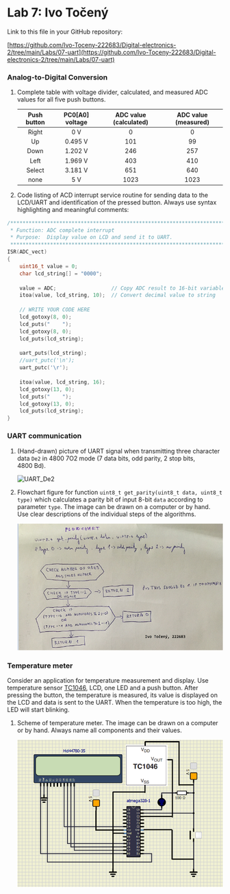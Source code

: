 # Lab 7: Ivo Točený

Link to this file in your GitHub repository:

[https://github.com/Ivo-Toceny-222683/Digital-electronics-2/tree/main/Labs/07-uart](https://github.com/Ivo-Toceny-222683/Digital-electronics-2/tree/main/Labs/07-uart)

### Analog-to-Digital Conversion

1. Complete table with voltage divider, calculated, and measured ADC values for all five push buttons.

   | **Push button** | **PC0[A0] voltage** | **ADC value (calculated)** | **ADC value (measured)** |
   | :-: | :-: | :-: | :-: |
   | Right  | 0&nbsp;V | 0   | 0 |
   | Up     | 0.495&nbsp;V | 101 | 99 |
   | Down   | 1.202&nbsp;V | 246 | 257 |
   | Left   | 1.969&nbsp;V | 403 | 410|
   | Select | 3.181&nbsp;V | 651 | 640 |
   | none   | 5&nbsp;V | 1023 | 1023 |

2. Code listing of ACD interrupt service routine for sending data to the LCD/UART and identification of the pressed button. Always use syntax highlighting and meaningful comments:

```c
/**********************************************************************
 * Function: ADC complete interrupt
 * Purpose:  Display value on LCD and send it to UART.
 **********************************************************************/
ISR(ADC_vect)
{
    uint16_t value = 0;
    char lcd_string[] = "0000";

    value = ADC;                  // Copy ADC result to 16-bit variable
    itoa(value, lcd_string, 10);  // Convert decimal value to string

    // WRITE YOUR CODE HERE
    lcd_gotoxy(8, 0);
    lcd_puts("    ");
    lcd_gotoxy(8, 0);
    lcd_puts(lcd_string);
    
    uart_puts(lcd_string);
    //uart_putc('\n');
    uart_putc('\r');
   
    itoa(value, lcd_string, 16);
    lcd_gotoxy(13, 0);
    lcd_puts("    ");
    lcd_gotoxy(13, 0);
    lcd_puts(lcd_string);
}
```

### UART communication

1. (Hand-drawn) picture of UART signal when transmitting three character data `De2` in 4800 7O2 mode (7 data bits, odd parity, 2 stop bits, 4800&nbsp;Bd).

   ![UART_De2](images/uart_De2.png)

2. Flowchart figure for function `uint8_t get_parity(uint8_t data, uint8_t type)` which calculates a parity bit of input 8-bit `data` according to parameter `type`. The image can be drawn on a computer or by hand. Use clear descriptions of the individual steps of the algorithms.

   ![Flowchart_get_parity](images/Flowchart_get_parity.png)

### Temperature meter

Consider an application for temperature measurement and display. Use temperature sensor [TC1046](http://ww1.microchip.com/downloads/en/DeviceDoc/21496C.pdf), LCD, one LED and a push button. After pressing the button, the temperature is measured, its value is displayed on the LCD and data is sent to the UART. When the temperature is too high, the LED will start blinking.

1. Scheme of temperature meter. The image can be drawn on a computer or by hand. Always name all components and their values.

   ![temperature_scheme](images/temperature_scheme.png)